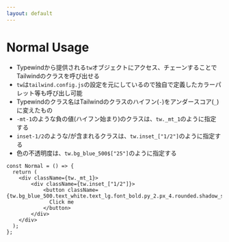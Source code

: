 ```yaml
---
layout: default
---
```


# Normal Usage

- Typewindから提供される`tw`オブジェクトにアクセス、チェーンすることでTailwindのクラスを呼び出せる
- `tw`は`tailwind.config.js`の設定を元にしているので独自で定義したカラーパレット等も呼び出し可能
- Typewindのクラス名はTailwindのクラスのハイフン(`-`)をアンダースコア(`_`)に変えたもの
- `-mt-1`のような負の値(ハイフン始まり)のクラスは、`tw._mt_1`のように指定する
- `inset-1/2`のような/が含まれるクラスは、`tw.inset_["1/2"]`のように指定する
- 色の不透明度は、`tw.bg_blue_500$["25"]`のように指定する

```tsx {5,6,7|3|4|5}
const Normal = () => {
  return (
    <div className={tw._mt_1}>
        <div className={tw.inset_["1/2"]}>
            <button className={tw.bg_blue_500.text_white.text_lg.font_bold.py_2.px_4.rounded.shadow_sm.hover(bg_blue_700$["25"])}>
              Click me
            </button>
        </div>
    </div>
  );
};
```